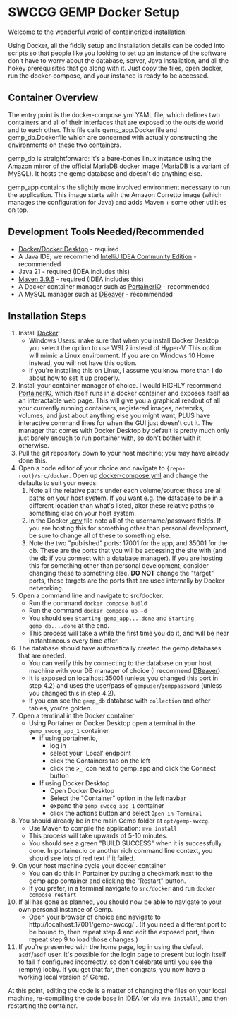 # SWCCG GEMP Docker Setup
Welcome to the wonderful world of containerized installation!

Using Docker, all the fiddly setup and installation details can be coded into scripts so that people like you looking to set up an instance of the software don't have to worry about the database, server, Java installation, and all the hokey prerequisites that go along with it.  Just copy the files, open docker, run the docker-compose, and your instance is ready to be accessed.  


## Container Overview

The entry point is the docker-compose.yml YAML file, which defines two containers and all of their interfaces that are exposed to the outside world and to each other.  This file calls gemp_app.Dockerfile and gemp_db.Dockerfile which are concerned with actually constructing the environments on these two containers. 

gemp_db is straightforward: it's a bare-bones linux instance using the Amazon mirror of the official MariaDB docker image (MariaDB is a variant of MySQL).  It hosts the gemp database and doesn't do anything else.  

gemp_app contains the slightly more involved environment necessary to run the application.  This image starts with the Amazon Corretto image (which manages the configuration for Java) and adds Maven + some other utilities on top.


## Development Tools Needed/Recommended
* [Docker/Docker Desktop](https://www.docker.com/products/docker-desktop/) - required
* A Java IDE; we recommend [IntelliJ IDEA Community Edition](https://www.jetbrains.com/idea/download/?section=windows) - recommended
* Java 21 - required (IDEA includes this)
* [Maven 3.9.6](https://archive.apache.org/dist/maven/maven-3/3.9.6/) - required (IDEA includes this)
* A Docker container manager such as [PortainerIO](https://www.portainer.io/) - recommended
* A MySQL manager such as [DBeaver](https://dbeaver.io/) - recommended

## Installation Steps

1. Install [Docker](https://www.docker.com/products/docker-desktop/).
	* Windows Users: make sure that when you install Docker Desktop you select the option to use WSL2 instead of Hyper-V. This option will mimic a Linux environment.  If you are on Windows 10 Home instead, you will not have this option.
	* If you're installing this on Linux, I assume you know more than I do about how to set it up properly.
2. Install your container manager of choice.  I would HIGHLY recommend [PortainerIO](https://www.portainer.io/), which itself runs in a docker container and exposes itself as an interactable web page.  This will give you a graphical readout of all your currently running containers, registered images, networks, volumes, and just about anything else you might want, PLUS have interactive command lines for when the GUI just doesn't cut it.  The manager that comes with Docker Desktop by default is pretty much only just barely enough to run portainer with, so don't bother with it otherwise.
3. Pull the git repository down to your host machine; you may have already done this.
4. Open a code editor of your choice and navigate to `{repo-root}/src/docker`.  Open up [docker-compose.yml](docker-compose.yml) and change the defaults to suit your needs:
	1. Note all the relative paths under each volume/source: these are all paths on your host system.  If you want e.g. the database to be in a different location than what's listed, alter these relative paths to something else on your host system.
	2. In the Docker [.env](./.env) file note all of the username/password fields.  If you are hosting this for something other than personal development, be sure to change all of these to something else.
	3. Note the two "published" ports: 17001 for the app, and 35001 for the db.  These are the ports that you will be accessing the site with (and the db if you connect with a database manager). If you are hosting this for something other than personal development, consider changing these to something else.  **DO NOT** change the "target" ports, these targets are the ports that are used internally by Docker networking.
5. Open a command line and navigate to src/docker. 
	* Run the command `docker compose build`
	* Run the command `docker compose up -d`
	* You should see `Starting gemp_app....done` and `Starting gemp_db....done` at the end.  
	* This process will take a while the first time you do it, and will be near instantaneous every time after.
6. The database should have automatically created the gemp databases that are needed.  
	* You can verify this by connecting to the database on your host machine with your DB manager of choice (I recommend [DBeaver](https://dbeaver.io/)).  
	* It is exposed on localhost:35001 (unless you changed this port in step 4.2) and uses the user/pass of `gempuser`/`gemppassword` (unless you changed this in step 4.2).  
	* If you can see the `gemp_db` database with `collection` and other tables, you're golden.  
7. Open a terminal in the Docker container
	* Using Portainer or Docker Desktop open a terminal in the `gemp_swccg_app_1` container
		* if using portainer.io, 
			* log in
			* select your 'Local' endpoint
			* click the Containers tab on the left
			* click the `>_` icon next to gemp_app and click the Connect button
		* If using Docker Desktop
			* Open Docker Desktop
			* Select the "Container" option in the left navbar
			* expand the `gemp_swccg_app_1` container
			* click the actions button and select `Open in Terminal`
8. You should already be in the main Gemp folder at `opt/gemp-swccg`.
	* Use Maven to compile the application:	`mvn install`
	* This process will take upwards of 5-10 minutes.  
	* You should see a green "BUILD SUCCESS" when it is successfully done.  In portainer.io or another rich command line context, you should see lots of red text if it failed.
9. On your host machine cycle your docker container
	* You can do this in Portainer by putting a checkmark next to the gemp app container and clicking the "Restart" button.
	* If you prefer, in a terminal navigate to `src/docker` and run `docker compose restart`
10. If all has gone as planned, you should now be able to navigate to your own personal instance of Gemp.  
	* Open your browser of choice and navigate to http://localhost:17001/gemp-swccg/ .  (If you need a different port to be bound to, then repeat step 4 and edit the exposed port, then repeat step 9 to load those changes.)
11. If you're presented with the home page, log in using the default `asdf`/`asdf` user. It's possible for the login page to present but login itself to fail if configured incorrectly, so don't celebrate until you see the (empty) lobby.  If you get that far, then congrats, you now have a working local version of Gemp.

At this point, editing the code is a matter of changing the files on your local machine, re-compiling the code base in IDEA (or via `mvn install`), and then restarting the container.  




